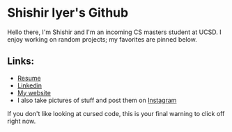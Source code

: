 Shishir Iyer's Github
====================

Hello there, I'm Shishir and I'm an incoming CS masters student at UCSD. I enjoy working on random projects; my favorites are pinned below.

Links:
---------
 - [Resume](shishir_iyer_resume_v25.pdf)
 - [Linkedin](https://www.linkedin.com/in/shishir-iyer-1973ba1a5/)
 - [My website](https://shishir03.github.io)
 - I also take pictures of stuff and post them on [Instagram](https://www.instagram.com/shishiriyer_photography/)

If you don't like looking at cursed code, this is your final warning to click off right now.
